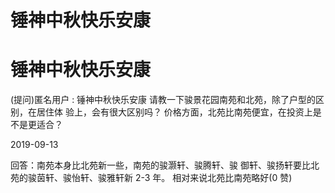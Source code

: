 # 锤神中秋快乐安康

# 锤神中秋快乐安康

(提问)匿名用户 : 锤神中秋快乐安康 请教一下骏景花园南苑和北苑，除了户型的区别，在居住体 验上，会有很大区别吗？ 价格方面，北苑比南苑便宜，在投资上是不是更适合？

2019-09-13

回答：南苑本身比北苑新一些，南苑的骏灏轩、骏腾轩、骏 御轩、骏扬轩要比北苑的骏茵轩、骏怡轩、骏雅轩新 2-3 年。 相对来说北苑比南苑略好(0 赞)
